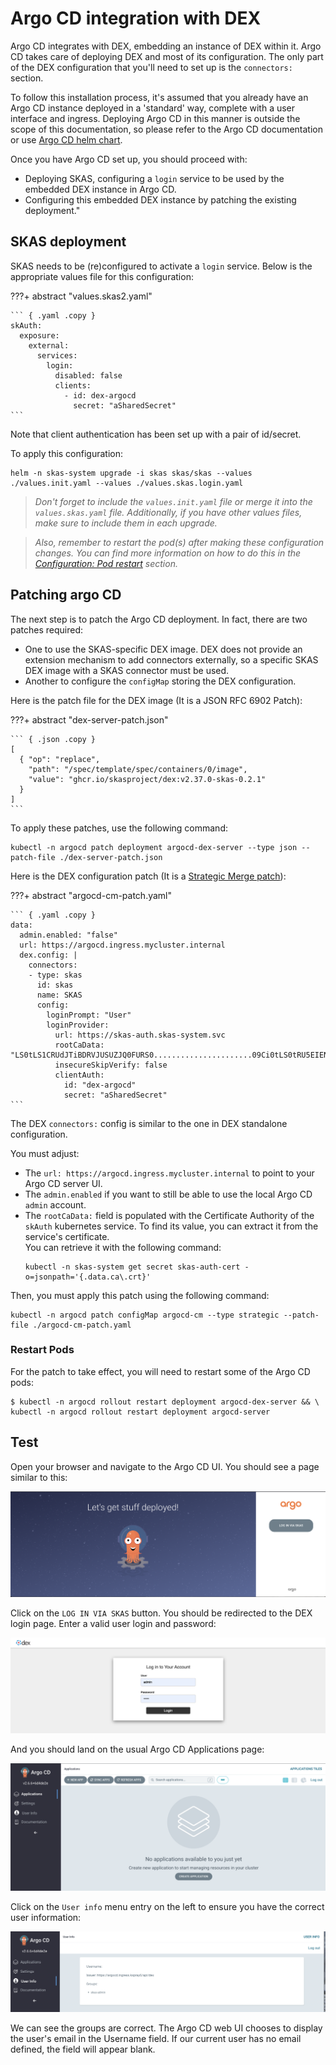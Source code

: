 
# Argo CD integration with DEX

Argo CD integrates with DEX, embedding an instance of DEX within it. Argo CD takes care of deploying DEX and most of
its configuration. The only part of the DEX configuration that you'll need to set up is the `connectors:` section.

To follow this installation process, it's assumed that you already have an Argo CD instance deployed in a 
'standard' way, complete with a user interface and ingress. Deploying Argo CD in this manner is outside the scope 
of this documentation, so please refer to the Argo CD documentation or use [Argo CD helm chart](https://github.com/argoproj/argo-helm/tree/main/charts/argo-cd).

Once you have Argo CD set up, you should proceed with:

- Deploying SKAS, configuring a `login` service to be used by the embedded DEX instance in Argo CD.
- Configuring this embedded DEX instance by patching the existing deployment."

## SKAS deployment

SKAS needs to be (re)configured to activate a `login` service. Below is the appropriate values file for this configuration:

???+ abstract "values.skas2.yaml"

    ``` { .yaml .copy } 
    skAuth:
      exposure:
        external:
          services:
            login:
              disabled: false
              clients:
                - id: dex-argocd
                  secret: "aSharedSecret"
    ```

Note that client authentication has been set up with a pair of id/secret. 

To apply this configuration:

```{.shell .copy}
helm -n skas-system upgrade -i skas skas/skas --values ./values.init.yaml --values ./values.skas.login.yaml
```

> _Don't forget to include the `values.init.yaml` file or merge it into the `values.skas.yaml` file. Additionally,
if you have other values files, make sure to include them in each upgrade._

> _Also, remember to restart the pod(s) after making these configuration changes. You can find more information on how
to do this in the [Configuration: Pod restart](configuration.md#pod-restart) section._

## Patching argo CD

The next step is to patch the Argo CD deployment. In fact, there are two patches required:

- One to use the SKAS-specific DEX image. DEX does not provide an extension mechanism to add connectors externally, 
so a specific SKAS DEX image with a SKAS connector must be used.
- Another to configure the `configMap` storing the DEX configuration.

Here is the patch file for the DEX image (It is a JSON RFC 6902 Patch):

???+ abstract "dex-server-patch.json"

    ``` { .json .copy } 
    [
      { "op": "replace",
        "path": "/spec/template/spec/containers/0/image",
        "value": "ghcr.io/skasproject/dex:v2.37.0-skas-0.2.1"
      }
    ]
    ```

To apply these patches, use the following command:

```{.shell .copy}
kubectl -n argocd patch deployment argocd-dex-server --type json --patch-file ./dex-server-patch.json
```

Here is the DEX configuration patch (It is a [Strategic Merge patch](https://kubernetes.io/docs/tasks/manage-kubernetes-objects/update-api-object-kubectl-patch/#use-a-strategic-merge-patch-to-update-a-deployment)):

???+ abstract "argocd-cm-patch.yaml"

    ``` { .yaml .copy } 
    data:
      admin.enabled: "false"
      url: https://argocd.ingress.mycluster.internal
      dex.config: |
        connectors:
        - type: skas
          id: skas
          name: SKAS
          config:
            loginPrompt: "User"
            loginProvider:
              url: https://skas-auth.skas-system.svc
              rootCaData: "LS0tLS1CRUdJTiBDRVJUSUZJQ0FURS0......................09Ci0tLS0tRU5EIENFUlRJRklDQVRFLS0tLS0K"
              insecureSkipVerify: false
              clientAuth:
                id: "dex-argocd"
                secret: "aSharedSecret"
    ```

The DEX `connectors:` config is similar to the one in DEX standalone configuration.

You must adjust:

- The `url: https://argocd.ingress.mycluster.internal` to point to your Argo CD server UI.
- The `admin.enabled` if you want to still be able to use the local Argo CD `admin` account.
- The `rootCaData:` field is populated with the Certificate Authority of the `skAuth` kubernetes service. 
  To find its value, you can extract it from the service's certificate.<br>You can retrieve it with the following command:
    ```{ .yaml .copy } 
    kubectl -n skas-system get secret skas-auth-cert -o=jsonpath='{.data.ca\.crt}'
    ```

Then, you must apply this patch using the following command:

```{.shell .copy}
kubectl -n argocd patch configMap argocd-cm --type strategic --patch-file ./argocd-cm-patch.yaml
```

### Restart Pods

For the patch to take effect, you will need to restart some of the Argo CD pods:

```{.shell .copy}
$ kubectl -n argocd rollout restart deployment argocd-dex-server && \
kubectl -n argocd rollout restart deployment argocd-server
```

## Test

Open your browser and navigate to the Argo CD UI. You should see a page similar to this:

![](images/argocd1.png)

Click on the `LOG IN VIA SKAS` button. You should be redirected to the DEX login page. Enter a valid user login and 
password:

![](images/argocd2.png)

And you should land on the usual Argo CD Applications page:

![](images/argocd3.png)

Click on the `User info` menu entry on the left to ensure you have the correct user information:

![](images/argocd4.png)

We can see the groups are correct. The Argo CD web UI chooses to display the user's email in the Username field. If 
our current user has no email defined, the field will appear blank.
